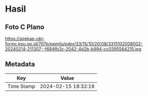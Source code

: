 # Hasil

## Foto C Plano

https://sirekap-obj-formc.kpu.go.id/707b/pemilu/pdpr/33/15/10/20/08/3315102008002-20240214-211307--f684fb3c-2042-4d2b-b994-cc0395564215.jpg


## Metadata

| Key        | Value               |
| ---------- | ------------------- |
| Time Stamp | 2024-02-15 18:32:16 |



